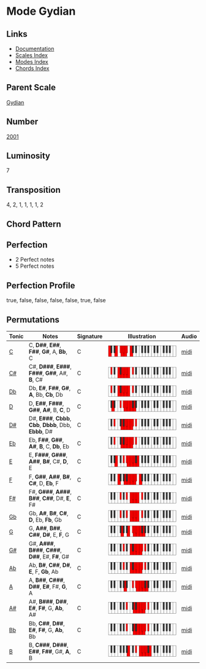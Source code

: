 # Mode Gydian

## Links

- [Documentation](README.md)
- [Scales Index](Scales.md)
- [Modes Index](Modes.md)
- [Chords Index](Chords.md)

## Parent Scale

[Gydian](ScaleGydian.md)

## Number

[2001](https://ianring.com/musictheory/scales/2001)

## Luminosity

7

## Transposition

4, 2, 1, 1, 1, 1, 2

## Chord Pattern



## Perfection

- 2 Perfect notes
- 5 Perfect notes

## Perfection Profile

true, false, false, false, false, true, false

## Permutations

| Tonic | Notes | Signature | Illustration | Audio |
|-------|-------|-----------|--------------|-------|
| [C](ModeCNaturalGydian.md) | C, **D##**, **E##**, **F##**, **G#**, A, **Bb**, C | C | ![CNaturalGydian](ModeCNaturalGydian.png) | [midi](https://github.com/edipermadi/music/blob/main/docs/ModeCNaturalGydian.mid?raw=true) |
| [C#](ModeCSharpGydian.md) | C#, **D###**, **E###**, **F###**, **G##**, A#, **B**, C# | C | ![CSharpGydian](ModeCSharpGydian.png) | [midi](https://github.com/edipermadi/music/blob/main/docs/ModeCSharpGydian.mid?raw=true) |
| [Db](ModeDFlatGydian.md) | Db, **E#**, **F##**, **G#**, **A**, Bb, **Cb**, Db | C | ![DFlatGydian](ModeDFlatGydian.png) | [midi](https://github.com/edipermadi/music/blob/main/docs/ModeDFlatGydian.mid?raw=true) |
| [D](ModeDNaturalGydian.md) | D, **E##**, **F###**, **G##**, **A#**, B, **C**, D | C | ![DNaturalGydian](ModeDNaturalGydian.png) | [midi](https://github.com/edipermadi/music/blob/main/docs/ModeDNaturalGydian.mid?raw=true) |
| [D#](ModeDSharpGydian.md) | D#, **E###**, **Cbbb**, **Cbb**, **Dbbb**, Dbb, **Ebbb**, D# | C | ![DSharpGydian](ModeDSharpGydian.png) | [midi](https://github.com/edipermadi/music/blob/main/docs/ModeDSharpGydian.mid?raw=true) |
| [Eb](ModeEFlatGydian.md) | Eb, **F##**, **G##**, **A#**, **B**, C, **Db**, Eb | C | ![EFlatGydian](ModeEFlatGydian.png) | [midi](https://github.com/edipermadi/music/blob/main/docs/ModeEFlatGydian.mid?raw=true) |
| [E](ModeENaturalGydian.md) | E, **F###**, **G###**, **A##**, **B#**, C#, **D**, E | C | ![ENaturalGydian](ModeENaturalGydian.png) | [midi](https://github.com/edipermadi/music/blob/main/docs/ModeENaturalGydian.mid?raw=true) |
| [F](ModeFNaturalGydian.md) | F, **G##**, **A##**, **B#**, **C#**, D, **Eb**, F | C | ![FNaturalGydian](ModeFNaturalGydian.png) | [midi](https://github.com/edipermadi/music/blob/main/docs/ModeFNaturalGydian.mid?raw=true) |
| [F#](ModeFSharpGydian.md) | F#, **G###**, **A###**, **B##**, **C##**, D#, **E**, F# | C | ![FSharpGydian](ModeFSharpGydian.png) | [midi](https://github.com/edipermadi/music/blob/main/docs/ModeFSharpGydian.mid?raw=true) |
| [Gb](ModeGFlatGydian.md) | Gb, **A#**, **B#**, **C#**, **D**, Eb, **Fb**, Gb | C | ![GFlatGydian](ModeGFlatGydian.png) | [midi](https://github.com/edipermadi/music/blob/main/docs/ModeGFlatGydian.mid?raw=true) |
| [G](ModeGNaturalGydian.md) | G, **A##**, **B##**, **C##**, **D#**, E, **F**, G | C | ![GNaturalGydian](ModeGNaturalGydian.png) | [midi](https://github.com/edipermadi/music/blob/main/docs/ModeGNaturalGydian.mid?raw=true) |
| [G#](ModeGSharpGydian.md) | G#, **A###**, **B###**, **C###**, **D##**, E#, **F#**, G# | C | ![GSharpGydian](ModeGSharpGydian.png) | [midi](https://github.com/edipermadi/music/blob/main/docs/ModeGSharpGydian.mid?raw=true) |
| [Ab](ModeAFlatGydian.md) | Ab, **B#**, **C##**, **D#**, **E**, F, **Gb**, Ab | C | ![AFlatGydian](ModeAFlatGydian.png) | [midi](https://github.com/edipermadi/music/blob/main/docs/ModeAFlatGydian.mid?raw=true) |
| [A](ModeANaturalGydian.md) | A, **B##**, **C###**, **D##**, **E#**, F#, **G**, A | C | ![ANaturalGydian](ModeANaturalGydian.png) | [midi](https://github.com/edipermadi/music/blob/main/docs/ModeANaturalGydian.mid?raw=true) |
| [A#](ModeASharpGydian.md) | A#, **B###**, **D##**, **E#**, **F#**, G, **Ab**, A# | C | ![ASharpGydian](ModeASharpGydian.png) | [midi](https://github.com/edipermadi/music/blob/main/docs/ModeASharpGydian.mid?raw=true) |
| [Bb](ModeBFlatGydian.md) | Bb, **C##**, **D##**, **E#**, **F#**, G, **Ab**, Bb | C | ![BFlatGydian](ModeBFlatGydian.png) | [midi](https://github.com/edipermadi/music/blob/main/docs/ModeBFlatGydian.mid?raw=true) |
| [B](ModeBNaturalGydian.md) | B, **C###**, **D###**, **E##**, **F##**, G#, **A**, B | C | ![BNaturalGydian](ModeBNaturalGydian.png) | [midi](https://github.com/edipermadi/music/blob/main/docs/ModeBNaturalGydian.mid?raw=true) |
